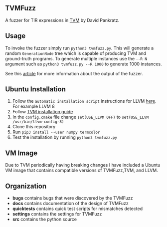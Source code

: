 ## TVMFuzz

A fuzzer for TIR expressions in [TVM](https://tvm.apache.org/) by David Pankratz.

## Usage

To invoke the fuzzer simply run `python3 tvmfuzz.py`. This will generate a random `GenerationNode` tree which is capable of producing TVM and ground-truth programs.
To generate multiple instances use the `--R N` argument such as `python3 tvmfuzz.py --R 1000` to generate 1000 instances.

See this [article](https://github.com/dpankratz/CMPUT664Project/blob/master/docs/debugging.md) for more information about the output of the fuzzer.

## Ubuntu Installation

1. Follow the `automatic installation script` instructions for LLVM [here](https://apt.llvm.org/). For example LLVM 8 
2. Follow [TVM installation guide](https://docs.tvm.ai/install/from_source.html)
3. In the `config.cmake` file change `set(USE_LLVM OFF)` to `set(USE_LLVM /usr/bin/llvm-config-8)`
4. Clone this repository
5. Run `pip3 install --user numpy termcolor`
6. Test the installation by running `python3 tvmfuzz.py`

## VM Image

Due to TVM periodically having breaking changes I have included a Ubuntu VM image that contains compatible versions of TVMFuzz,TVM, and LLVM.

## Organization

- **bugs** contains bugs that were discovered by the TVMFuzz
- **docs** contains documentation of the design of TVMFuzz 
- **quicktests** contains quick test scripts for mismatches detected
- **settings** contains the settings for TVMFuzz 
- **src** contains the python source 